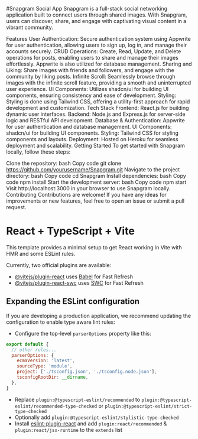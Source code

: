 #Snapgram Social App
Snapgram is a full-stack social networking application built to connect users through shared images. With Snapgram, users can discover, share, and engage with captivating visual content in a vibrant community.

Features
User Authentication: Secure authentication system using Appwrite for user authentication, allowing users to sign up, log in, and manage their accounts securely.
CRUD Operations: Create, Read, Update, and Delete operations for posts, enabling users to share and manage their images effortlessly. Appwrite is also utilized for database management.
Sharing and Liking: Share images with friends and followers, and engage with the community by liking posts.
Infinite Scroll: Seamlessly browse through images with the infinite scroll feature, providing a smooth and uninterrupted user experience.
UI Components: Utilizes shadcn/ui for building UI components, ensuring consistency and ease of development.
Styling: Styling is done using Tailwind CSS, offering a utility-first approach for rapid development and customization.
Tech Stack
Frontend: React.js for building dynamic user interfaces.
Backend: Node.js and Express.js for server-side logic and RESTful API development.
Database & Authentication: Appwrite for user authentication and database management.
UI Components: shadcn/ui for building UI components.
Styling: Tailwind CSS for styling components and layouts.
Deployment: Hosted on Heroku for seamless deployment and scalability.
Getting Started
To get started with Snapgram locally, follow these steps:

Clone the repository:
bash
Copy code
git clone https://github.com/yourusername/Snapgram.git
Navigate to the project directory:
bash
Copy code
cd Snapgram
Install dependencies:
bash
Copy code
npm install
Start the development server:
bash
Copy code
npm start
Visit http://localhost:3000 in your browser to use Snapgram locally.
Contributing
Contributions are welcome! If you have any ideas for improvements or new features, feel free to open an issue or submit a pull request.

# React + TypeScript + Vite

This template provides a minimal setup to get React working in Vite with HMR and some ESLint rules.

Currently, two official plugins are available:

- [@vitejs/plugin-react](https://github.com/vitejs/vite-plugin-react/blob/main/packages/plugin-react/README.md) uses [Babel](https://babeljs.io/) for Fast Refresh
- [@vitejs/plugin-react-swc](https://github.com/vitejs/vite-plugin-react-swc) uses [SWC](https://swc.rs/) for Fast Refresh

## Expanding the ESLint configuration

If you are developing a production application, we recommend updating the configuration to enable type aware lint rules:

- Configure the top-level `parserOptions` property like this:

```js
export default {
  // other rules...
  parserOptions: {
    ecmaVersion: 'latest',
    sourceType: 'module',
    project: ['./tsconfig.json', './tsconfig.node.json'],
    tsconfigRootDir: __dirname,
  },
}
```

- Replace `plugin:@typescript-eslint/recommended` to `plugin:@typescript-eslint/recommended-type-checked` or `plugin:@typescript-eslint/strict-type-checked`
- Optionally add `plugin:@typescript-eslint/stylistic-type-checked`
- Install [eslint-plugin-react](https://github.com/jsx-eslint/eslint-plugin-react) and add `plugin:react/recommended` & `plugin:react/jsx-runtime` to the `extends` list
